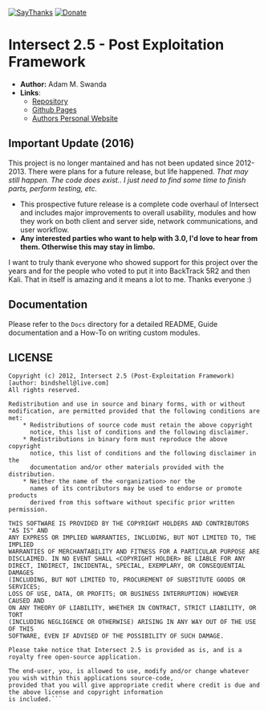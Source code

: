 [![SayThanks](https://img.shields.io/badge/Say%20Thanks-!-1EAEDB.svg?style=flat)](https://saythanks.io/to/deadbits)  [![Donate](https://img.shields.io/badge/donate-BTC-blue.svg?style=flat)](https://www.coinbase.com/deadbits)

# Intersect 2.5 - Post Exploitation Framework
* **Author:** Adam M. Swanda
* **Links**: 
   - [Repository](https://github.com/deadbits/Intersect-2.5/)
   - [Github Pages](https://deadbits.github.io/Intersect-2.5/)
   - [Authors Personal Website](http://deadbits.org)

## Important Update (2016) 
This project is no longer mantained and has not been updated since 2012-2013. There were plans for a future release, but life happened. _That may still happen. The code does exist.. I just need to find some time to finish parts, perform testing, etc._ 
* This prospective future release is a complete code overhaul of Intersect and includes major improvements to overall usability, modules and how they work on both client and server side, network communications, and user workflow.
* __Any interested parties who want to help with 3.0, I'd love to hear from them. Otherwise this may stay in limbo.__

I want to truly thank everyone who showed support for this project over the years and for the people who voted to put it into BackTrack 5R2 and then Kali. That in itself is amazing and it means a lot to me. Thanks everyone :)

## Documentation
Please refer to the `Docs` directory for a detailed README, Guide documentation and a How-To on writing custom modules.

## LICENSE
```
Copyright (c) 2012, Intersect 2.5 (Post-Exploitation Framework)
[author: bindshell@live.com]
All rights reserved.

Redistribution and use in source and binary forms, with or without
modification, are permitted provided that the following conditions are met:
    * Redistributions of source code must retain the above copyright
      notice, this list of conditions and the following disclaimer.
    * Redistributions in binary form must reproduce the above copyright
      notice, this list of conditions and the following disclaimer in the
      documentation and/or other materials provided with the distribution.
    * Neither the name of the <organization> nor the
      names of its contributors may be used to endorse or promote products
      derived from this software without specific prior written permission.

THIS SOFTWARE IS PROVIDED BY THE COPYRIGHT HOLDERS AND CONTRIBUTORS "AS IS" AND
ANY EXPRESS OR IMPLIED WARRANTIES, INCLUDING, BUT NOT LIMITED TO, THE IMPLIED
WARRANTIES OF MERCHANTABILITY AND FITNESS FOR A PARTICULAR PURPOSE ARE
DISCLAIMED. IN NO EVENT SHALL <COPYRIGHT HOLDER> BE LIABLE FOR ANY
DIRECT, INDIRECT, INCIDENTAL, SPECIAL, EXEMPLARY, OR CONSEQUENTIAL DAMAGES
(INCLUDING, BUT NOT LIMITED TO, PROCUREMENT OF SUBSTITUTE GOODS OR SERVICES;
LOSS OF USE, DATA, OR PROFITS; OR BUSINESS INTERRUPTION) HOWEVER CAUSED AND
ON ANY THEORY OF LIABILITY, WHETHER IN CONTRACT, STRICT LIABILITY, OR TORT
(INCLUDING NEGLIGENCE OR OTHERWISE) ARISING IN ANY WAY OUT OF THE USE OF THIS
SOFTWARE, EVEN IF ADVISED OF THE POSSIBILITY OF SUCH DAMAGE.

Please take notice that Intersect 2.5 is provided as is, and is a royalty free open-source application.

The end-user, you, is allowed to use, modify and/or change whatever you wish within this applications source-code,
provided that you will give appropriate credit where credit is due and the above license and copyright information
is included.```
